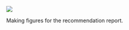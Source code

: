 ![](https://db-feed.s3.amazonaws.com/legacy/Screen_Shot_2018_01_23_at_2_05_20_PM-1516734356693.png)

Making figures for the recommendation report.
